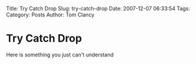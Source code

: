 Title: Try Catch Drop
Slug: try-catch-drop
Date: 2007-12-07 06:33:54
Tags: 
Category: Posts
Author: Tom Clancy

# Try Catch Drop

Here is something you just can't understand
